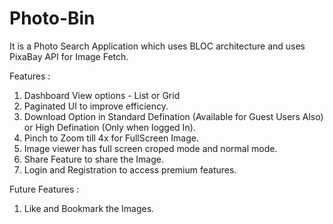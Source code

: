 # Photo-Bin

It is a Photo Search Application which uses BLOC architecture and uses PixaBay API for Image Fetch.

Features : 

1. Dashboard View options - List or Grid
2. Paginated UI to improve efficiency.
3. Download Option in Standard Defination (Available for Guest Users Also) or High Defination (Only when logged In).
4. Pinch to Zoom till 4x for FullScreen Image.
5. Image viewer has full screen croped mode and normal mode.
6. Share Feature to share the Image.
7. Login and Registration to access premium features.

Future Features : 

1. Like and Bookmark the Images.
